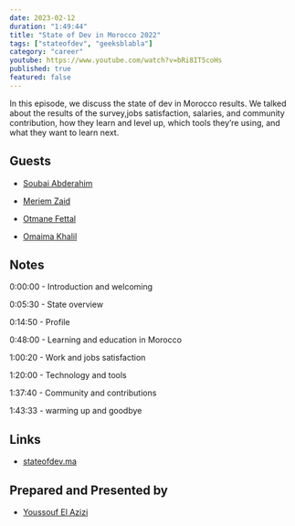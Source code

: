 ```yaml
---
date: 2023-02-12
duration: "1:49:44"
title: "State of Dev in Morocco 2022"
tags: ["stateofdev", "geeksblabla"]
category: "career"
youtube: https://www.youtube.com/watch?v=bRi8IT5coHs
published: true
featured: false
---
```


In this episode, we discuss the state of dev in Morocco results. We talked about the results of the survey,jobs satisfaction, salaries, and community contribution, how they learn and level up, which tools they’re using, and what they want to learn next.

## Guests

- [Soubai Abderahim](https://twitter.com/soub4i)

- [Meriem Zaid](https://twitter.com/_iMeriem)

- [Otmane Fettal](https://twitter.com/ofettal)

- [Omaima Khalil](https://twitter.com/BadQuinn3)

## Notes

0:00:00 - Introduction and welcoming

0:05:30 - State overview

0:14:50 - Profile

0:48:00 - Learning and education in Morocco

1:00:20 - Work and jobs satisfaction

1:20:00 - Technology and tools

1:37:40 - Community and contributions

1:43:33 - warming up and goodbye

## Links

- [stateofdev.ma](https://stateofdev.ma/)

## Prepared and Presented by

- [Youssouf El Azizi](https://elazizi.com)
